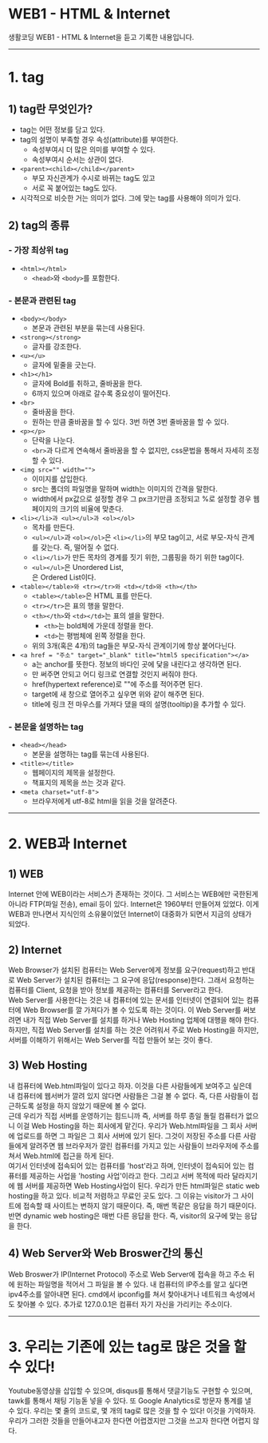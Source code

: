 # WEB1 - HTML & Internet

생활코딩 WEB1 - HTML & Internet을 듣고 기록한 내용입니다.

----
# 1. tag
## 1) tag란 무엇인가?
  - tag는 어떤 정보를 담고 있다.
  - tag의 설명이 부족할 경우 속성(attribute)를 부여한다.
    - 속성부여시 더 많은 의미를 부여할 수 있다.
    - 속성부여시 순서는 상관이 없다.
  - `<parent><child></child></parent>`
      - 부모 자신관계가 수시로 바뀌는 tag도 있고
      - 서로 꼭 붙어있는 tag도 있다.
  - 시각적으로 비슷한 거는 의미가 없다. 그에 맞는 tag를 사용해야 의미가 있다.

## 2) tag의 종류
### - 가장 최상위 tag
  - `<html></html>`
    - `<head>`와 `<body>`를 포함한다.

### - 본문과 관련된 tag
  - `<body></body>`
    - 본문과 관련된 부분을 묶는데 사용된다.
  - `<strong></strong>`
    - 글자를 강조한다.
  - `<u></u>`
    - 글자에 밑줄을 긋는다.
  - `<h1></h1>`
    - 글자에 Bold를 취하고, 줄바꿈을 한다.
    - 6까지 있으며 아래로 갈수록 중요성이 떨어진다.
  - `<br>`
    - 줄바꿈을 한다.
    - 원하는 만큼 줄바꿈을 할 수 있다. 3번 하면 3번 줄바꿈을 할 수 있다.
  - `<p></p>`
    - 단락을 나눈다.
    - `<br>`과 다르게 연속해서 줄바꿈을 할 수 없지만, css문법을 통해서 자세히 조정할 수 있다.
  - `<img src="" width="">`
    - 이미지를 삽입한다.
    - src는 폴더의 파일명을 말하며 width는 이미지의 간격을 말한다.
    - width에서 px값으로 설정할 경우 그 px크기만큼 조정되고 %로 설정할 경우 웹페이지의 크기의 비율에 맞춘다.
  - `<li></li>과 <ul></ul>과 <ol></ol>`
    - 목차를 만든다.
    - `<ul></ul>`과 `<ol></ol>`은 `<li></li>`의 부모 tag이고, 서로 부모-자식 관계를 갖는다. 즉, 떨어질 수 없다.
    - `<li></li>`가 만든 목차의 경계를 짓기 위한, 그룹핑을 하기 위한 tag이다.
    - `<ul></ul>`은 Unordered List, <ol></ol>은 Ordered List이다.
  - `<table></table>와 <tr></tr>와 <td></td>와 <th></th>`
      - `<table></table>`은 HTML 표를 만든다.
      - `<tr></tr>`은 표의 행을 말한다.
      - `<th></th>`와 `<td></td>`는 표의 셀을 말한다.
          - `<th>`는 bold체에 가운데 정렬을 한다.
          - `<td>`는 평범체에 왼쪽 정렬을 한다.
      - 위의 3개(혹은 4개)의 tag들은 부모-자식 관계이기에 항상 붙어다닌다.
  - `<a href = "주소" target="_blank" title="html5 specification"></a>`
    - a는 anchor를 뜻한다. 정보의 바다인 곳에 닻을 내린다고 생각하면 된다.
    - <a></a>만 써주면 안되고 어디 링크로 연결할 것인지 써줘야 한다.
    - href(hypertext reference)로 ""에 주소를 적어주면 된다.
    - target에 새 창으로 열어주고 싶우면 위와 같이 해주면 된다.
    - title에 링크 전 마우스를 가져다 댔을 때의 설명(tooltip)을 추가할 수 있다.

### - 본문을 설명하는 tag
  - `<head></head>`
    - 본문을 설명하는 tag를 묶는데 사용된다.
  - `<title></title>`
    - 웹페이지의 제목을 설정한다.
    - 책표지의 제목을 쓰는 것과 같다.
  - `<meta charset="utf-8">`
    - 브라우저에게 utf-8로 html을 읽을 것을 알려준다.

----

# 2. WEB과 Internet
## 1) WEB
Internet 안에 WEB이라는 서비스가 존재하는 것이다. 그 서비스는 WEB에만 국한된게 아니라 FTP(파일 전송), email 등이 있다.
Internet은 1960부터 만들어져 있었다. 이게 WEB과 만나면서 지식인의 소유물이었던 Internet이 대중화가 되면서 지금의 상태가 되었다.

## 2) Internet
Web Browser가 설치된 컴퓨터는 Web Server에게 정보를 요구(request)하고 반대로 Web Server가 설치된 컴퓨터는 그 요구에 응답(response)한다.
그래서 요청하는 컴퓨터를 Client, 요청을 받아 정보를 제공하는 컴퓨터를 Server라고 한다.  
Web Server를 사용한다는 것은 내 컴퓨터에 있는 문서를 인터넷이 연결되어 있는 컴퓨터에 Web Browser를 깔 가져다가 볼 수 있도록 하는 것이다.
이 Web Server를 써보려면 내가 직접 Web Server를 설치를 하거나 Web Hosting 업체에 대행을 해야 한다. 하지만, 직접 Web Server를 설치를 하는 것은 어려워서 주로 Web Hosting을 하지만, 서버를 이해하기 위해서는 Web Server를 직접 만들어 보는 것이 좋다.

## 3) Web Hosting
내 컴퓨터에 Web.html파일이 있다고 하자. 이것을 다른 사람들에게 보여주고 싶은데 내 컴퓨터에 웹서버가 깔려 있지 않다면 사람들은 그걸 볼 수 없다. 즉, 다른 사람들이 접근하도록 설정을 하지 않았기 때문에 볼 수 없다.  
근데 우리가 직접 서버를 운영하기는 힘드니까 즉, 서버를 하루 종일 돌릴 컴퓨터가 없으니 이걸 Web Hosting을 하는 회사에게 맡긴다. 우리가 Web.html파일을 그 회사 서버에 업로드를 하면 그 파일은 그 회사 서버에 있기 된다. 그것이 저장된 주소를 다른 사람들에게 알려주면 웹 브라우저가 깔린 컴퓨터를 가지고 있는 사람들이 브라우저에 주소를 쳐서 Web.html에 접근을 하게 된다.  
여기서 인터넷에 접속되어 있는 컴퓨터를 'host'라고 하며, 인터넷이 접속되어 있는 컴퓨터를 제공하는 사업을 'hosting 사업'이라고 한다. 그리고 서버 목적에 따라 달라지기에 웹 서버를 제공하면 Web Hosting사업이 된다. 우리가 만든 html파일은 static web hosting을 하고 있다. 비교적 저렴하고 무료인 곳도 있다. 그 이유는 visitor가 그 사이트에 접속할 때 사이트는 변하지 않기 때문이다. 즉, 매번 똑같은 응답을 하기 때문이다. 반면 dynamic web hosting은 매번 다른 응답을 한다. 즉, visitor의 요구에 맞는 응답을 한다.  

## 4) Web Server와 Web Broswer간의 통신
Web Broswer가 IP(Internet Protocol) 주소로 Web Server에 접속을 하고 주소 뒤에 원하는 파일명을 적어서 그 파일을 볼 수 있다. 내 컴퓨터의 IP주소를 알고 싶다면 ipv4주소를 알아내면 된다. cmd에서 ipconfig를 쳐서 찾아내거나 네트워크 속성에서도 찾아볼 수 있다. 추가로 127.0.0.1은 컴퓨터 자기 자신을 가리키는 주소이다.

----

# 3. 우리는 기존에 있는 tag로 많은 것을 할 수 있다!
Youtube동영상을 삽입할 수 있으며, disqus를 통해서 댓글기능도 구현할 수 있으며, tawk를 통해서 채팅 기능돋 넣을 수 있다. 또 Google Analytics로 방문자 통계를 낼 수 있다.
우리는 몇 줄의 코드로, 몇 개의 tag로 많은 것을 할 수 있다! 이것을 기억하자. 우리가 그러한 것들을 만들어내고자 한다면 어렵겠지만 그것을 쓰고자 한다면 어렵지 않다.
